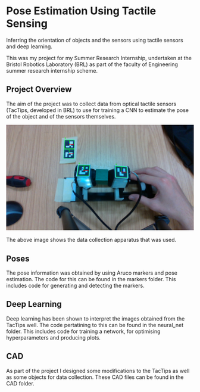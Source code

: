 # Pose Estimation Using Tactile Sensing
Inferring the orientation of objects and the sensors using tactile sensors and deep learning.

This was my project for my Summer Research Internship, undertaken at the Bristol Robotics Laboratory (BRL) as part of the faculty of Engineering summer research internship scheme.

## Project Overview
The aim of the project was to collect data from optical tactile sensors (TacTips, developed in BRL) to use for training a CNN to estimate the pose of the object and of the sensors themselves.

![Data Collection](https://github.com/cwhite098/TacTip_Orientation/blob/main/data/cube/Thu_Jun_30_10-43-53_2022/external.png)

The above image shows the data collection apparatus that was used.

## Poses
The pose information was obtained by using Aruco markers and pose estimation. The code for this can be found in the markers folder. This includes code for generating and detecting the markers.

## Deep Learning
Deep learning has been shown to interpret the images obtained from the TacTips well. The code pertatining to this can be found in the neural_net folder. This includes code for training a network, for optimising hyperparameters and producing plots.

## CAD
As part of the project I designed some modifications to the TacTips as well as some objects for data collection. These CAD files can be found in the CAD folder.
